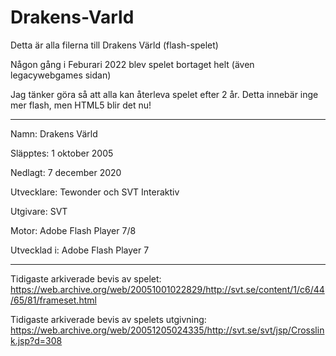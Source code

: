 # Drakens-Varld

Detta är alla filerna till Drakens Värld (flash-spelet)

Någon gång i Feburari 2022 blev spelet bortaget helt (även legacywebgames sidan)


Jag tänker göra så att alla kan återleva spelet efter 2 år. Detta innebär inge mer flash, men HTML5 blir det nu!

---

Namn: Drakens Värld

Släpptes: 1 oktober 2005

Nedlagt: 7 december 2020

Utvecklare: Tewonder och SVT Interaktiv

Utgivare: SVT

Motor: Adobe Flash Player 7/8

Utvecklad i: Adobe Flash Player 7

---

Tidigaste arkiverade bevis av spelet: https://web.archive.org/web/20051001022829/http://svt.se/content/1/c6/44/65/81/frameset.html

Tidigaste arkiverade bevis av spelets utgivning: https://web.archive.org/web/20051205024335/http://svt.se/svt/jsp/Crosslink.jsp?d=308
